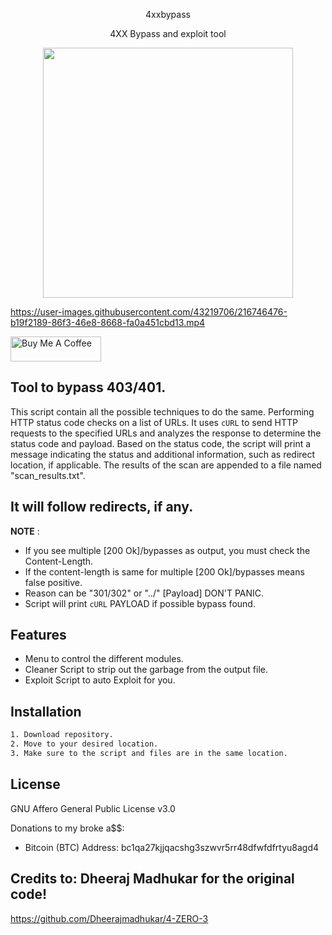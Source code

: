 <p align="center">
4xxbypass
</p>

<p align="center">
4XX Bypass and exploit tool
</p>


<p align="center">
  <img width="400" src="https://user-images.githubusercontent.com/43219706/216733814-26945b8b-0454-4194-bc70-0441802a6c71.png">
</p>


https://user-images.githubusercontent.com/43219706/216746476-b19f2189-86f3-46e8-8668-fa0a451cbd13.mp4



<a href="https://www.buymeacoffee.com/notarealdev" target="_blank"><img src="https://cdn.buymeacoffee.com/buttons/v2/default-blue.png" alt="Buy Me A Coffee" style="height: 40px !important;width: 145px !important;" ></a>

## Tool to bypass 403/401.
This script contain all the possible techniques to do the same. Performing HTTP status code checks on a list of URLs. It uses `cURL` to send HTTP requests to the specified URLs and analyzes the response to determine the status code and payload. Based on the status code, the script will print a message indicating the status and additional information, such as redirect location, if applicable. The results of the scan are appended to a file named "scan_results.txt".
## It will follow redirects, if any.

**NOTE** : 
* If you see multiple [200 Ok]/bypasses as output, you must check the Content-Length.
* If the content-length is same for multiple [200 Ok]/bypasses means false positive.
* Reason can be "301/302" or "../" [Payload] DON'T PANIC.
* Script will print `cURL` PAYLOAD if possible bypass found.


## Features
* Menu to control the different modules.
* Cleaner Script to strip out the garbage from the output file.
* Exploit Script to auto Exploit for you.


## Installation

```sh
1. Download repository.
2. Move to your desired location.
3. Make sure to the script and files are in the same location.
```
## License
GNU Affero General Public License v3.0

Donations to my broke a$$:
* Bitcoin (BTC) Address: bc1qa27kjjqacshg3szwvr5rr48dfwfdfrtyu8agd4

## Credits to: Dheeraj Madhukar for the original code!
https://github.com/Dheerajmadhukar/4-ZERO-3
